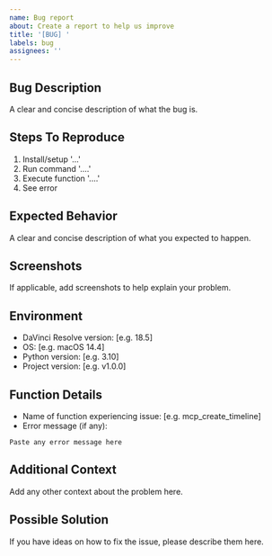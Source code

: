 ```yaml
---
name: Bug report
about: Create a report to help us improve
title: '[BUG] '
labels: bug
assignees: ''
---
```


## Bug Description
A clear and concise description of what the bug is.

## Steps To Reproduce
1. Install/setup '...'
2. Run command '....'
3. Execute function '....'
4. See error

## Expected Behavior
A clear and concise description of what you expected to happen.

## Screenshots
If applicable, add screenshots to help explain your problem.

## Environment
- DaVinci Resolve version: [e.g. 18.5]
- OS: [e.g. macOS 14.4]
- Python version: [e.g. 3.10]
- Project version: [e.g. v1.0.0]

## Function Details
- Name of function experiencing issue: [e.g. mcp_create_timeline]
- Error message (if any):
```
Paste any error message here
```

## Additional Context
Add any other context about the problem here.

## Possible Solution
If you have ideas on how to fix the issue, please describe them here. 